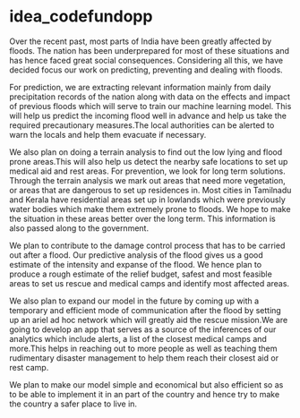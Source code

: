 # idea_codefundopp
Over the recent past, most parts of India have been greatly affected by floods. The nation has been underprepared for most of these situations and has hence faced great social consequences. Considering all this, we have decided focus our work on predicting, preventing and dealing with floods. 

For prediction, we are extracting relevant information mainly from daily precipitation records of the nation along with data on the effects and impact of previous floods which will serve to train our machine learning model. This will help us predict the incoming flood well in advance and help us take the required precautionary measures.The local authorities can be alerted to warn the locals and help them evacuate if necessary.

We also plan on doing a terrain analysis to find out the low lying and flood prone areas.This will also help us detect the nearby safe locations to set up medical aid and rest areas. 
For prevention, we look for long term solutions. Through the terrain analysis we mark out areas that need more vegetation, or areas that are dangerous to set up residences in. Most cities in Tamilnadu and Kerala have residential areas set up in lowlands which were previously water bodies which make them extremely prone to floods. We hope to make the situation in these areas better over the long term. This information is also passed along to the government.

We plan to contribute to the damage control process that has to be carried out after a flood. Our predictive analysis of the flood gives us a good estimate of the intensity and expanse of the flood. We hence plan to produce a rough estimate of the relief budget, safest and most feasible areas to set us rescue and medical camps and identify most affected areas.

We also plan to expand our model in the future by coming up with a temporary and efficient mode of communication after the flood by setting up an ariel ad hoc network which will greatly aid the rescue mission.We are going to develop an app that serves as a source of the inferences of our analytics which include alerts, a list of the closest medical camps and more.This helps in reaching out to more people as well as teaching them rudimentary disaster management to help them reach their closest aid or rest camp. 

We plan to make our model simple and economical but also efficient so as to be able to implement it in an part of the country and hence try to make the country a safer place to live in.


